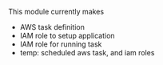 This module currently makes
- AWS task definition
- IAM role to setup application 
- IAM role for running task 
- temp: scheduled aws task, and iam roles
